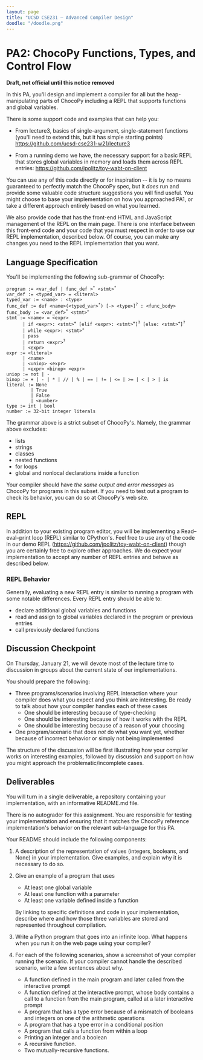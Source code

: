```yaml
---
layout: page
title: "UCSD CSE231 – Advanced Compiler Design"
doodle: "/doodle.png"
---
```


# PA2: ChocoPy Functions, Types, and Control Flow

**Draft, not official until this notice removed**

In this PA, you'll design and implement a compiler for all but the
heap-manipulating parts of ChocoPy including a REPL that supports functions
and global variables.

There is some support code and examples that can help you:

- From lecture3, basics of single-argument, single-statement functions
(you'll need to extend this, but it has simple starting points)
https://github.com/ucsd-cse231-w21/lecture3

- From a running demo we have, the necessary support for a basic REPL that
stores global variables in memory and loads them across REPL entries:
https://github.com/jpolitz/toy-wabt-on-client

You can use any of this code directly or for inspiration -- it is by no means
guaranteed to perfectly match the ChocoPy spec, but it _does_ run and provide
some valuable code structure suggestions you will find useful. You might
choose to base your implementation on how you approached PA1, or take a
different approach entirely based on what you learned.

We also provide code that has the front-end HTML and JavaScript management of
the REPL on the main page. There is one interface between this front-end code
and your code that you must respect in order to use our REPL implementation,
described below. Of course, you can make any changes you need to the REPL
implementation that you want.

## Language Specification

You'll be implementing the following sub-grammar of ChocoPy:

<html>
<pre>
<code>program := &ltvar_def | func_def ><sup>*</sup> &ltstmt><sup>*</sup>
var_def := &lttyped_var> = &ltliteral>
typed_var := &ltname> : &lttype>
func_def := def &ltname>(&lttyped_var><sup>*</sup>) [-> &lttype>]<sup>?</sup> : &ltfunc_body>
func_body := &ltvar_def><sup>*</sup> &ltstmt><sup>+</sup>
stmt := &ltname> = &ltexpr>
      | if &ltexpr>: &ltstmt><sup>+</sup> [elif &ltexpr>: &ltstmt><sup>+</sup>]<sup>?</sup> [else: &ltstmt><sup>+</sup>]<sup>?</sup>
      | while &ltexpr>: &ltstmt><sup>+</sup>
      | pass
      | return &ltexpr><sup>?</sup>
      | &ltexpr>
expr := &ltliteral>
      | &ltname>
      | &ltuniop> &ltexpr>
      | &ltexpr> &ltbinop> &ltexpr>
uniop := not | -
binop := + | - | * | // | % | == | != | &lt= | >= | &lt | > | is                 
literal := None
         | True
         | False
         | &ltnumber>
type := int | bool
number := 32-bit integer literals</code>
</pre>
</html>

<!-- ```
program := <var_def | func_def>* <stmt>*
var_def := <typed_var> = <literal>
typed_var := <name> : <type>
func_def := def <name>(<typed_var>*) [-> <type>]? : <func_body>
func_body := <var_def>* <stmt>+
stmt := <name> = <expr>
      | if <expr>: <stmt>+ [elif <expr>: <stmt>+]? [else: <stmt>+]?
      | while <expr>: <stmt>+
      | pass
      | return <expr>?
      | <expr>
expr := <literal>
      | <name>
      | <uniop> <expr>
      | <expr> <binop> <expr>
uniop := not | -
binop := + | - | * | // | % | == | != | <= | >= | < | > | is                 
literal := None
         | True
         | False
         | <number>
type := int | bool
number := 32-bit integer literals
``` -->

The grammar above is a strict subset of ChocoPy's. Namely, the grammar above 
excludes:
- lists
- strings
- classes
- nested functions
- for loops
- global and nonlocal declarations inside a function

Your compiler should have _the same output and error messages_ as ChocoPy for
programs in this subset. If you need to test out a program to check its
behavior, you can do so at ChocoPy's web site.

## REPL
In addition to your existing program editor, you will be implementing a 
Read–eval–print loop (REPL) similar to CPython's. Feel free to use any of the 
code in our demo REPL (https://github.com/jpolitz/toy-wabt-on-client) though 
you are certainly free to explore other approaches. We do expect your 
implementation to accept any number of REPL entries and behave as described 
below.
### REPL Behavior
Generally, evaluating a new REPL entry is similar to running a program with 
some notable differences. Every REPL entry should be able to:
- declare additional global variables and functions
- read and assign to global variables declared in the program or previous entries
- call previously declared functions

## Discussion Checkpoint

On Thursday, January 21, we will devote most of the lecture time to
discussion in groups about the current state of our implementations.

You should prepare the following:

- Three programs/scenarios involving REPL interaction where your
compiler does what you expect and you think are interesting. Be ready to talk
about how your compiler handles each of these cases
  - One should be interesting because of type-checking
  - One should be interesting because of how it works with the REPL
  - One should be interesting because of a reason of your choosing
- One program/scenario that does _not_ do what you want yet, whether because of
incorrect behavior or simply not being implemented

The structure of the discussion will be first illustrating how your compiler
works on interesting examples, followed by discussion and support on how you
might approach the problematic/incomplete cases.

## Deliverables

You will turn in a single deliverable, a repository containing your
implementation, with an informative README.md file.

There is no autograder for this assignment. You are responsible for testing
your implementation and ensuring that it matches the ChocoPy reference
implementation's behavior on the relevant sub-language for this PA.

Your README should include the following components:

1. A description of the representation of values (integers, booleans, and
None) in your implementation. Give examples, and explain why it is necessary
to do so.
2. Give an example of a program that uses
    - At least one global variable
    - At least one function with a parameter
    - At least one variable defined inside a function

    By linking to specific definitions and code in your implementation,
    describe where and how those three variables are stored and represented
    throughout compilation.
3. Write a Python program that goes into an infinite loop. What happens when
you run it on the web page using your compiler?
4. For each of the following scenarios, show a screenshot of your compiler
running the scenario. If your compiler cannot handle the described scenario,
write a few sentences about why.
    - A function defined in the main program and later called from the
    interactive prompt
    - A function defined at the interactive prompt, whose body contains a call
    to a function from the main program, called at a later interactive prompt
    - A program that has a type error because of a mismatch of booleans and
    integers on one of the arithmetic operations
    - A program that has a type error in a conditional position
    - A program that calls a function from within a loop
    - Printing an integer and a boolean
    - A recursive function.
    - Two mutually-recursive functions.

